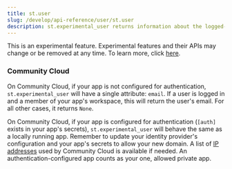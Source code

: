 ```yaml
---
title: st.user
slug: /develop/api-reference/user/st.user
description: st.experimental_user returns information about the logged-in user of private apps on Streamlit Community Cloud.
---
```


<Important>

This is an experimental feature. Experimental features and their APIs may change or be removed at any time. To learn more, click [here](/develop/quick-reference/prerelease#experimental-features).

</Important>

<Autofunction function="streamlit.experimental_user" />

### Community Cloud

On Community Cloud, if your app is not configured for authentication, `st.experimental_user` will have a single attribute: `email`. If a user is logged in and a member of your app's workspace, this will return the user's email. For all other cases, it returns `None`.

On Community Cloud, if your app is configured for authentication (`[auth]` exists in your app's secrets), `st.experimental_user` will behave the same as a locally running app. Remember to update your identity provider's configuration and your app's secrets to allow your new domain. A list of [IP addresses](/deploy/streamlit-community-cloud/status#ip-addresses) used by Community Cloud is available if needed. An authentication-configured app counts as your one, allowed private app.

<Autofunction function="streamlit.experimental_user.to_dict" />
